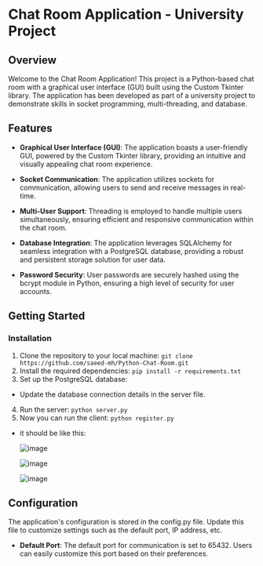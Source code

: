 # Chat Room Application - University Project

## Overview
Welcome to the Chat Room Application! This project is a Python-based chat room with a graphical user interface (GUI) built using the Custom Tkinter library. The application has been developed as part of a university project to demonstrate skills in socket programming, multi-threading, and database.

## Features
+ **Graphical User Interface (GUI)**: The application boasts a user-friendly GUI, powered by the Custom Tkinter library, providing an intuitive and visually appealing chat room experience.

+ **Socket Communication**: The application utilizes sockets for communication, allowing users to send and receive messages in real-time.

+ **Multi-User Support**: Threading is employed to handle multiple users simultaneously, ensuring efficient and responsive communication within the chat room.

+ **Database Integration**: The application leverages SQLAlchemy for seamless integration with a PostgreSQL database, providing a robust and persistent storage solution for user data.

+ **Password Security**: User passwords are securely hashed using the bcrypt module in Python, ensuring a high level of security for user accounts.

## Getting Started
### Installation

1. Clone the repository to your local machine:
`
git clone https://github.com/saeed-mh/Python-Chat-Room.git
`
2. Install the required dependencies:
`
pip install -r requirements.txt
`
3. Set up the PostgreSQL database:
  + Update the database connection details in the server file.
4. Run the server:
`
python server.py
`
5. Now you can run the client:
`
python register.py
`
+ it should be like this:

  ![image](https://github.com/saeed-mh/Python-Chat-Room/assets/75900669/de7c6dff-0086-41af-9724-01fed8231297)


  ![image](https://github.com/saeed-mh/Python-Chat-Room/assets/75900669/f1763475-d791-44ab-bb0e-15933ce6d41b)


  ![image](https://github.com/saeed-mh/Python-Chat-Room/assets/75900669/9e3059a2-6aad-4849-92e6-cb2be1c0f657)

  

## Configuration
The application's configuration is stored in the config.py file. Update this file to customize settings such as the default port, IP address, etc.
+ **Default Port**: The default port for communication is set to 65432. Users can easily customize this port based on their preferences.

